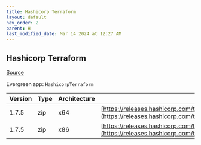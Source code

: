 ```yaml
---
title: Hashicorp Terraform
layout: default
nav_order: 2
parent: H
last_modified_date: Mar 14 2024 at 12:27 AM
---
```


## Hashicorp Terraform

[Source](https://www.terraform.io/)

Evergreen app: `HashicorpTerraform`

| Version | Type | Architecture | URI                                                                                                                                                                  |
| ------- | ---- | ------------ | -------------------------------------------------------------------------------------------------------------------------------------------------------------------- |
| 1.7.5   | zip  | x64          | [https://releases.hashicorp.com/terraform/1.7.5/terraform_1.7.5_windows_amd64.zip](https://releases.hashicorp.com/terraform/1.7.5/terraform_1.7.5_windows_amd64.zip) |
| 1.7.5   | zip  | x86          | [https://releases.hashicorp.com/terraform/1.7.5/terraform_1.7.5_windows_386.zip](https://releases.hashicorp.com/terraform/1.7.5/terraform_1.7.5_windows_386.zip)     |
